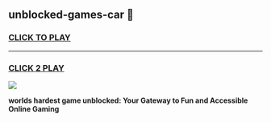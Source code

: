 
## unblocked-games-car 👋
<h3>
<a href="https://premium.freeplayer.one?title=unblocked-games-car&ref=14F">CLICK TO PLAY</a></h3>
<hr>

<h3>
<a href="https://premium.freeplayer.one?title=unblocked-games-car&ref=14F">CLICK 2 PLAY</a>
  
</h3>

<a href="https://premium.freeplayer.one?title=unblocked-games-car&ref=12F/"><img src="https://clearcache.store/games.png"></a>


**worlds hardest game unblocked: Your Gateway to Fun and Accessible Online Gaming**
